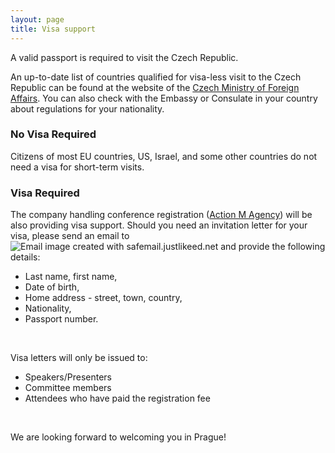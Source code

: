 ```yaml
---
layout: page
title: Visa support
---
```


<p class="text-justify">A valid passport is required to visit the Czech Republic.</p>

<p class="text-justify">An up-to-date list of countries qualified for visa-less visit to the Czech Republic can be found at the website of the <a href="http://www.mzv.cz/jnp/en/information_for_aliens/general_visa_information/">Czech Ministry of Foreign Affairs</a>. You can also check with the Embassy or Consulate in your country about regulations for your nationality.</p>

### No Visa Required

Citizens of most EU countries, US, Israel, and some other countries do not need a visa for short-term visits.

### Visa Required

<p class="text-justify">The company handling conference registration (<a href="http://www.action-m.com/">Action M Agency</a>) will be also providing visa support. Should you need an invitation letter for your visa, please send an email to <img src="http://safemail.justlikeed.net/e/7fdcf307221346fea9c9ae40546186df.png" border="0" align="absbottom" title="Email image created with safemail.justlikeed.net"/> and provide the following details:</p>

* Last name, first name,
* Date of birth,
* Home address - street, town, country,
* Nationality,
* Passport number.

<br/>

Visa letters will only be issued to:

* Speakers/Presenters
* Committee members
* Attendees who have paid the registration fee

<br/>

We are looking forward to welcoming you in Prague!
